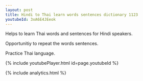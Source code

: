 ```yaml
---
layout: post
title: Hindi to Thai learn words sentences dictionary 1123 
youtubeId: 3xA6E4JEeok
---
```

 
 
Helps to learn Thai words and sentences for Hindi speakers.

Opportunitiy to repeat the words sentences. 

Practice Thai language. 
 
{% include youtubePlayer.html id=page.youtubeId %}
 
 
{% include analytics.html %}